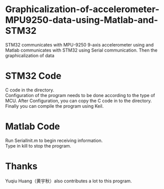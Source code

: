 # Graphicalization-of-accelerometer-MPU9250-data-using-Matlab-and-STM32
STM32 communicates with MPU-9250 9-axis accelerometer using and Matlab communicates with STM32 using Serial communication. Then the graphicalization of data

# STM32 Code
C code in the directory.  
Configuration of the program needs to be done according to the type of MCU. After Configuration, you can copy the C code in to the directory. Finally you can compile the program using Keil.

# Matlab Code
Run SerialInit.m to begin receiving information.  
Type in kill to stop the program.

# Thanks
Yuqiu Huang（黄宇秋）also contributes a lot to this program.
